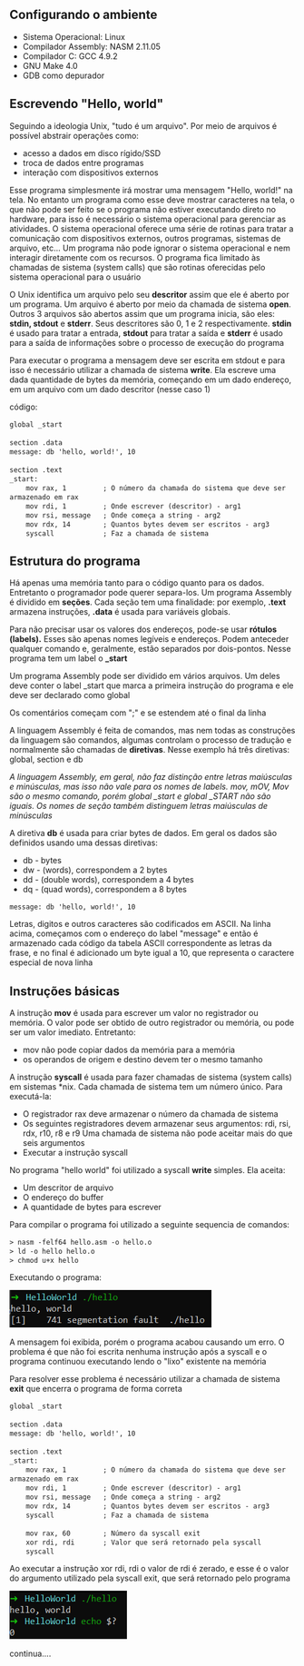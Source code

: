 ## Configurando o ambiente

- Sistema Operacional: Linux
- Compilador Assembly: NASM 2.11.05
- Compilador C: GCC 4.9.2
- GNU Make 4.0
- GDB como depurador
## Escrevendo "Hello, world"

Seguindo a ideologia Unix, "tudo é um arquivo". Por meio de arquivos é possível abstrair operações como:
- acesso a dados em disco rígido/SSD
- troca de dados entre programas
- interação com dispositivos externos

Esse programa simplesmente irá mostrar uma mensagem "Hello, world!" na tela. No entanto um programa como esse deve mostrar caracteres na tela, o que não pode ser feito se o programa não estiver executando direto no hardware, para isso é necessário o sistema operacional para gerenciar as atividades. O sistema operacional oferece uma série de rotinas para tratar a comunicação com dispositivos externos, outros programas, sistemas de arquivo, etc... Um programa não pode ignorar o sistema operacional e nem interagir diretamente com os recursos. O programa fica limitado às chamadas de sistema (system calls) que são rotinas oferecidas pelo sistema operacional para o usuário

O Unix identifica um arquivo pelo seu **descritor** assim que ele é aberto por um programa. Um arquivo é aberto por meio da chamada de sistema **open**. Outros 3 arquivos são abertos assim que um programa inicia, são eles: **stdin, stdout** e **stderr**. Seus descritores são 0, 1 e 2 respectivamente. **stdin** é usado para tratar a entrada, **stdout** para tratar a saída e **stderr** é usado para a saída de informações sobre o processo de execução do programa

Para executar o programa a mensagem deve ser escrita em stdout e para isso é  necessário utilizar a chamada de sistema **write**. Ela escreve uma dada quantidade de bytes da memória, começando em um dado endereço, em um arquivo com um dado descritor (nesse caso 1)

código:
```Assembly
global _start

section .data
message: db 'hello, world!', 10

section .text
_start:
	mov rax, 1         ; O número da chamada do sistema que deve ser armazenado em rax
	mov rdi, 1         ; Onde escrever (descritor) - arg1
	mov rsi, message   ; Onde começa a string - arg2
	mov rdx, 14        ; Quantos bytes devem ser escritos - arg3
	syscall            ; Faz a chamada de sistema
```
## Estrutura do programa

Há apenas uma memória tanto para o código quanto para os dados. Entretanto o programador pode querer separa-los. Um programa Assembly é dividido em **seções**. Cada seção tem uma finalidade: por exemplo, **.text** armazena instruções, **.data** é usada para variáveis globais.

Para não precisar usar os valores dos endereços, pode-se usar **rótulos (labels).** Esses são apenas nomes legíveis e endereços. Podem anteceder qualquer comando e, geralmente, estão separados por dois-pontos. Nesse programa tem um label o **\_start**

Um programa Assembly pode ser dividido em vários arquivos. Um deles deve conter o label \_start que marca a primeira instrução do programa e ele deve ser declarado como global

Os comentários começam com ";" e se estendem até o final da linha

A linguagem Assembly é feita de comandos, mas nem todas as construções da linguagem são comandos, algumas controlam o processo de tradução e normalmente são chamadas de **diretivas**. Nesse exemplo há três diretivas: global, section e db

*A linguagem Assembly, em geral, não faz distinção entre letras maiúsculas e minúsculas, mas isso não vale para os nomes de labels. mov, mOV, Mov são o mesmo comando, porém global _start e global _START não são iguais. Os nomes de seção também distinguem letras maiúsculas de minúsculas*

A diretiva **db** é usada para criar bytes de dados. Em geral os dados são definidos usando uma dessas diretivas:
- db - bytes
- dw - (words), correspondem a 2 bytes
- dd - (double words), correspondem a 4 bytes
- dq - (quad words), correspondem a 8 bytes

```Assembly
message: db 'hello, world!', 10
```

Letras, digitos e outros caracteres são codificados em ASCII. Na linha acima, começamos com o endereço do label "message" e então é armazenado cada código da tabela ASCII correspondente as letras da frase, e no final é adicionado um byte igual a 10, que representa o caractere especial de nova linha
## Instruções básicas

A instrução **mov** é usada para escrever um valor no registrador ou memória. O valor pode ser obtido de outro registrador ou memória, ou pode ser um valor imediato. Entretanto:
- mov não pode copiar dados da memória para a memória
- os operandos de origem e destino devem ter o mesmo tamanho

A instrução **syscall** é usada para fazer chamadas de sistema (system calls) em sistemas \*nix. Cada chamada de sistema tem um número único. Para executá-la:
- O registrador rax deve armazenar o número da chamada de sistema
- Os seguintes registradores devem armazenar seus argumentos: rdi, rsi, rdx, r10, r8 e r9
	Uma chamada de sistema não pode aceitar mais do que seis argumentos
- Executar a instrução syscall

No programa "hello world" foi utilizado a syscall **write** simples. Ela aceita:
- Um descritor de arquivo
- O endereço do buffer
- A quantidade de bytes para escrever

Para compilar o programa foi utilizado a seguinte sequencia de comandos:

```shell
> nasm -felf64 hello.asm -o hello.o
> ld -o hello hello.o
> chmod u+x hello
```

Executando o programa:

![](/Imagens/Segmentation_fault.png)

A mensagem foi exibida, porém o programa acabou causando um erro. O problema é que não foi escrita nenhuma instrução após a syscall e o programa continuou executando lendo o "lixo" existente na memória

Para resolver esse problema é necessário utilizar a chamada de sistema **exit** que encerra o programa de forma correta

```Assembly
global _start

section .data
message: db 'hello, world!', 10

section .text
_start:
	mov rax, 1         ; O número da chamada do sistema que deve ser armazenado em rax
	mov rdi, 1         ; Onde escrever (descritor) - arg1
	mov rsi, message   ; Onde começa a string - arg2
	mov rdx, 14        ; Quantos bytes devem ser escritos - arg3
	syscall            ; Faz a chamada de sistema

	mov rax, 60        ; Número da syscall exit
	xor rdi, rdi       ; Valor que será retornado pela syscall
	syscall
```

Ao executar a instrução xor rdi, rdi o valor de rdi é zerado, e esse é o valor do argumento utilizado pela syscall exit, que será retornado pelo programa

![](/Imagens/hello.asm.png)

continua....
